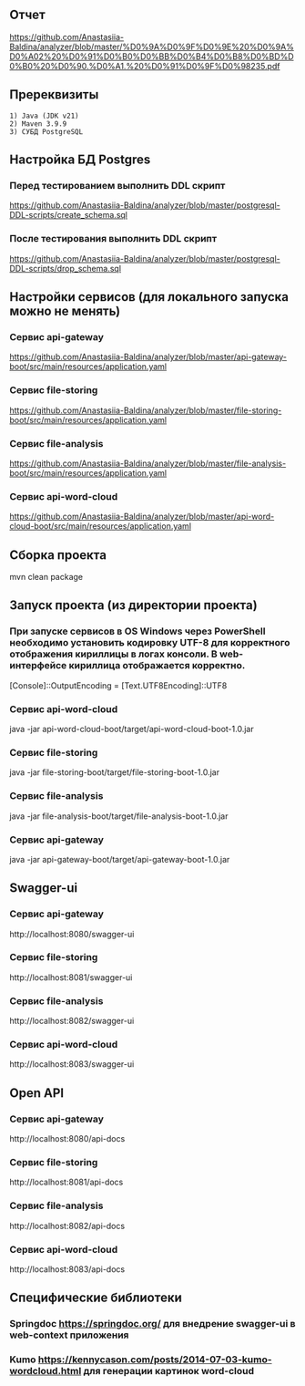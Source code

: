 ## Отчет
https://github.com/Anastasiia-Baldina/analyzer/blob/master/%D0%9A%D0%9F%D0%9E%20%D0%9A%D0%A02%20%D0%91%D0%B0%D0%BB%D0%B4%D0%B8%D0%BD%D0%B0%20%D0%90.%D0%A1.%20%D0%91%D0%9F%D0%98235.pdf

## Пререквизиты 
    1) Java (JDK v21)
    2) Maven 3.9.9
    3) СУБД PostgreSQL

## Настройка БД Postgres
### Перед тестированием выполнить DDL скрипт 
https://github.com/Anastasiia-Baldina/analyzer/blob/master/postgresql-DDL-scripts/create_schema.sql
### После тестирования выполнить DDL скрипт 
https://github.com/Anastasiia-Baldina/analyzer/blob/master/postgresql-DDL-scripts/drop_schema.sql

## Настройки сервисов (для локального запуска можно не менять)
### Сервис api-gateway
https://github.com/Anastasiia-Baldina/analyzer/blob/master/api-gateway-boot/src/main/resources/application.yaml
### Сервис file-storing
https://github.com/Anastasiia-Baldina/analyzer/blob/master/file-storing-boot/src/main/resources/application.yaml
### Сервис file-analysis
https://github.com/Anastasiia-Baldina/analyzer/blob/master/file-analysis-boot/src/main/resources/application.yaml
### Сервис api-word-cloud
https://github.com/Anastasiia-Baldina/analyzer/blob/master/api-word-cloud-boot/src/main/resources/application.yaml

## Сборка проекта
mvn clean package

## Запуск проекта (из директории проекта)
### При запуске сервисов в OS Windows через PowerShell необходимо установить кодировку UTF-8 для корректного отображения кириллицы в логах консоли. В web-интерфейсе кириллица отображается корректно. 
[Console]::OutputEncoding = [Text.UTF8Encoding]::UTF8
### Сервис api-word-cloud
java -jar api-word-cloud-boot/target/api-word-cloud-boot-1.0.jar
### Сервис file-storing
java -jar file-storing-boot/target/file-storing-boot-1.0.jar
### Сервис file-analysis
java -jar file-analysis-boot/target/file-analysis-boot-1.0.jar
### Сервис api-gateway
java -jar api-gateway-boot/target/api-gateway-boot-1.0.jar

## Swagger-ui
### Сервис api-gateway
http://localhost:8080/swagger-ui
### Сервис file-storing
http://localhost:8081/swagger-ui
### Сервис file-analysis
http://localhost:8082/swagger-ui
### Сервис api-word-cloud
http://localhost:8083/swagger-ui

## Open API
### Сервис api-gateway
http://localhost:8080/api-docs
### Сервис file-storing
http://localhost:8081/api-docs
### Сервис file-analysis
http://localhost:8082/api-docs
### Сервис api-word-cloud
http://localhost:8083/api-docs

## Cпецифические библиотеки
### Springdoc https://springdoc.org/ для внедрение swagger-ui в web-context приложения
### Kumo https://kennycason.com/posts/2014-07-03-kumo-wordcloud.html для генерации картинок word-cloud
